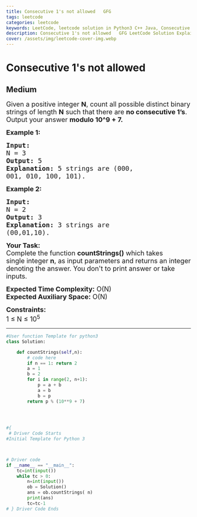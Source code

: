 ```yaml
---
title: Consecutive 1's not allowed   GFG
tags: leetcode
categories: leetcode
keywords: LeetCode, leetcode solution in Python3 C++ Java, Consecutive 1's not allowed - GFG solution
description: Consecutive 1's not allowed   GFG LeetCode Solution Explained
cover: /assets/img/leetcode-cover-img.webp
---
```



# Consecutive 1's not allowed
## Medium
<div class="problems_problem_content__Xm_eO"><p><span style="font-size:18px">Given a positive integer <strong>N</strong>, count all possible distinct binary strings of length <strong>N</strong> such that there are <strong>no consecutive 1’s</strong>. Output your answer <strong>modulo 10^9 + 7.</strong></span></p>

<p><span style="font-size:18px"><strong>Example 1:</strong></span></p>

<pre><span style="font-size:18px"><strong>Input:
</strong>N = 3
<strong>Output:</strong> 5
<strong>Explanation:</strong> 5 strings are (000,
001, 010, 100, 101).
</span></pre>

<p><span style="font-size:18px"><strong>Example 2:</strong></span></p>

<pre><span style="font-size:18px"><strong>Input:
</strong>N = 2
<strong>Output:</strong> 3
<strong>Explanation:</strong>&nbsp;3 strings are
(00,01,10).
</span></pre>

<p><span style="font-size:18px"><strong>Your Task:</strong><br>
Complete the function <strong>countStrings()</strong>&nbsp;which takes single&nbsp;integer&nbsp;<strong>n</strong>,&nbsp;as input parameters&nbsp;and returns an integer denoting the answer.&nbsp;You don't to print answer or take inputs.&nbsp;</span></p>

<p><span style="font-size:18px"><strong>Expected Time Complexity:</strong>&nbsp;O(N)<br>
<strong>Expected Auxiliary Space:</strong>&nbsp;O(N)</span></p>

<p><span style="font-size:18px"><strong>Constraints:</strong><br>
1 ≤ N ≤ 10<sup>5</sup></span></p>
</div>

---




```python
#User function Template for python3
class Solution:

	def countStrings(self,n):
    	# code here
    	if n == 1: return 2
        a = 1
        b = 2
        for i in range(2, n+1):
            p = a + b
            a = b
            b = p
        return p % (10**9 + 7)
    	
    	


#{ 
 # Driver Code Starts
#Initial Template for Python 3



# Driver code 
if __name__ == "__main__": 		
    tc=int(input())
    while tc > 0:
        n=int(input())
        ob = Solution()
        ans = ob.countStrings( n)
        print(ans)
        tc=tc-1
# } Driver Code Ends
```
